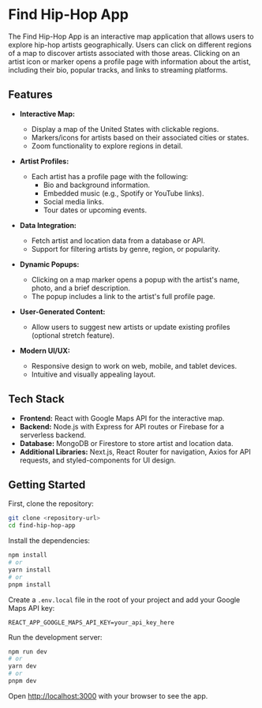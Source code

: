 # Find Hip-Hop App

The Find Hip-Hop App is an interactive map application that allows users to explore hip-hop artists geographically. Users can click on different regions of a map to discover artists associated with those areas. Clicking on an artist icon or marker opens a profile page with information about the artist, including their bio, popular tracks, and links to streaming platforms.

## Features

- **Interactive Map:**
  - Display a map of the United States with clickable regions.
  - Markers/icons for artists based on their associated cities or states.
  - Zoom functionality to explore regions in detail.

- **Artist Profiles:**
  - Each artist has a profile page with the following:
    - Bio and background information.
    - Embedded music (e.g., Spotify or YouTube links).
    - Social media links.
    - Tour dates or upcoming events.

- **Data Integration:**
  - Fetch artist and location data from a database or API.
  - Support for filtering artists by genre, region, or popularity.

- **Dynamic Popups:**
  - Clicking on a map marker opens a popup with the artist's name, photo, and a brief description.
  - The popup includes a link to the artist's full profile page.

- **User-Generated Content:**
  - Allow users to suggest new artists or update existing profiles (optional stretch feature).

- **Modern UI/UX:**
  - Responsive design to work on web, mobile, and tablet devices.
  - Intuitive and visually appealing layout.

## Tech Stack

- **Frontend:** React with Google Maps API for the interactive map.
- **Backend:** Node.js with Express for API routes or Firebase for a serverless backend.
- **Database:** MongoDB or Firestore to store artist and location data.
- **Additional Libraries:** Next.js, React Router for navigation, Axios for API requests, and styled-components for UI design.

## Getting Started

First, clone the repository:

```bash
git clone <repository-url>
cd find-hip-hop-app
```

Install the dependencies:

```bash
npm install
# or
yarn install
# or
pnpm install
```

Create a `.env.local` file in the root of your project and add your Google Maps API key:

```env
REACT_APP_GOOGLE_MAPS_API_KEY=your_api_key_here
```

Run the development server:

```bash
npm run dev
# or
yarn dev
# or
pnpm dev
```

Open [http://localhost:3000](http://localhost:3000) with your browser to see the app.

